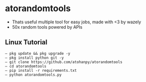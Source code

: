 # **atorandomtools**
- Thats useful multiple tool for easy jobs, made with <3 by wazely
- 50x random tools powered by APIs

## **Linux Tutorial**
```
— pkg update && pkg upgrade -y
— pkg install python git -y
— git clone https://github.com/atohanpy/atorandomtools
— cd atorandomtools
— pip install -r requirements.txt
— python atorandomtools.py
```
